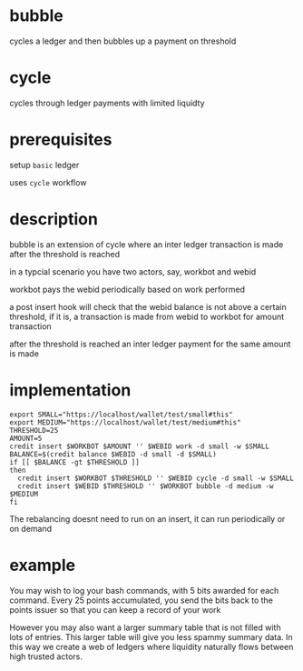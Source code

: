 # bubble
cycles a ledger and then bubbles up a payment on threshold

# cycle
cycles through ledger payments with limited liquidty

# prerequisites

setup `basic` ledger

uses `cycle` workflow

# description

bubble is an extension of cycle where an inter ledger transaction is made after the threshold is reached

in a typcial scenario you have two actors, say, workbot and webid

workbot pays the webid periodically based on work performed

a post insert hook will check that the webid balance is not above a certain threshold, if it is, a transaction is made from webid to workbot for amount transaction

after the threshold is reached an inter ledger payment for the same amount is made

# implementation


    export SMALL="https://localhost/wallet/test/small#this"
    export MEDIUM="https://localhost/wallet/test/medium#this"
    THRESHOLD=25
    AMOUNT=5
    credit insert $WORKBOT $AMOUNT '' $WEBID work -d small -w $SMALL
    BALANCE=$(credit balance $WEBID -d small -d $SMALL)
    if [[ $BALANCE -gt $THRESHOLD ]]
    then
      credit insert $WORKBOT $THRESHOLD '' $WEBID cycle -d small -w $SMALL
      credit insert $WEBID $THRESHOLD '' $WORKBOT bubble -d medium -w $MEDIUM
    fi

The rebalancing doesnt need to run on an insert, it can run periodically or on demand

# example

You may wish to log your bash commands, with 5 bits awarded for each command.  Every 25 points accumulated, you send the bits back to the points issuer so that you can keep a record of your work

However you may also want a larger summary table that is not filled with lots of entries.  This larger table will give you less spammy summary data.  In this way we create a web of ledgers where liquidity naturally flows between high trusted actors.
